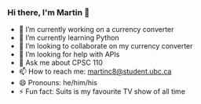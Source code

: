 ### Hi there, I'm Martin 👋

<!--
**martincai8/martincai8** is a ✨ _special_ ✨ repository because its `README.md` (this file) appears on your GitHub profile.

Here are some ideas to get you started:

- 🔭 I’m currently working on a currency converter
- 🌱 I’m currently learning Python
- 👯 I’m looking to collaborate on my currency converter
- 🤔 I’m looking for help with APIs
- 💬 Ask me about CPSC 110
- 📫 How to reach me: martinc8@student.ubc.ca 
- 😄 Pronouns: he/him/his
- ⚡ Fun fact: Suits is my favourite TV show of all time
-->

- 🔭 I’m currently working on a currency converter
- 🌱 I’m currently learning Python
- 👯 I’m looking to collaborate on my currency converter
- 🤔 I’m looking for help with APIs
- 💬 Ask me about CPSC 110
- 📫 How to reach me: martinc8@student.ubc.ca 
- 😄 Pronouns: he/him/his
- ⚡ Fun fact: Suits is my favourite TV show of all time